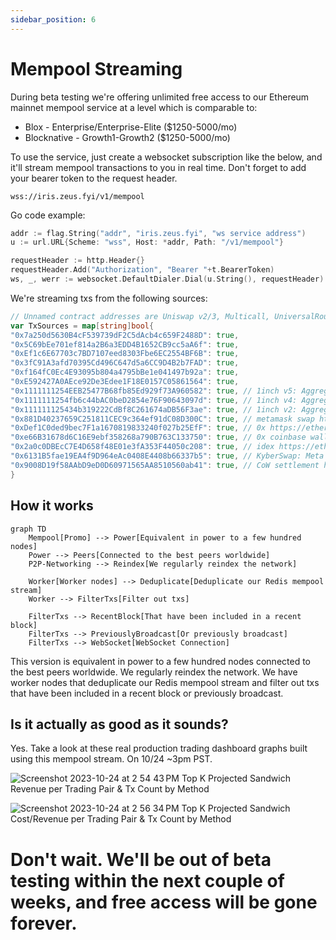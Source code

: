 ```yaml
---
sidebar_position: 6
---
```


# Mempool Streaming

During beta testing we're offering unlimited free access to our Ethereum mainnet mempool service at a level which is
comparable to:

- Blox - Enterprise/Enterprise-Elite ($1250-5000/mo)
- Blocknative - Growth1-Growth2 ($1250-5000/mo)

To use the service, just create a websocket subscription like the below, and it'll stream mempool transactions
to you in real time. Don't forget to add your bearer token to the request header.

`wss://iris.zeus.fyi/v1/mempool`

Go code example:

```go
addr := flag.String("addr", "iris.zeus.fyi", "ws service address")
u := url.URL{Scheme: "wss", Host: *addr, Path: "/v1/mempool"}

requestHeader := http.Header{}
requestHeader.Add("Authorization", "Bearer "+t.BearerToken)
ws, _, werr := websocket.DefaultDialer.Dial(u.String(), requestHeader)
```

We're streaming txs from the following sources:

```go
// Unnamed contract addresses are Uniswap v2/3, Multicall, UniversalRouter (both versions)
var TxSources = map[string]bool{
"0x7a250d5630B4cF539739dF2C5dAcb4c659F2488D": true,
"0x5C69bEe701ef814a2B6a3EDD4B1652CB9cc5aA6f": true,
"0xEf1c6E67703c7BD7107eed8303Fbe6EC2554BF6B": true,
"0x3fC91A3afd70395Cd496C647d5a6CC9D4B2b7FAD": true,
"0xf164fC0Ec4E93095b804a4795bBe1e041497b92a": true,
"0xE592427A0AEce92De3Edee1F18E0157C05861564": true,
"0x1111111254EEB25477B68fb85Ed929f73A960582": true, // 1inch v5: Aggregation Router	 https://etherscan.io/address/0x1111111254eeb25477b68fb85ed929f73a960582#code
"0x1111111254fb6c44bAC0beD2854e76F90643097d": true, // 1inch v4: Aggregation Router https://etherscan.io/address/0x1111111254fb6c44bac0bed2854e76f90643097d
"0x111111125434b319222CdBf8C261674aDB56F3ae": true, // 1inch v2: Aggregation Router
"0x881D40237659C251811CEC9c364ef91dC08D300C": true, // metamask swap https://etherscan.io/address/0x881d40237659c251811cec9c364ef91dc08d300c
"0xDef1C0ded9bec7F1a1670819833240f027b25EfF": true, // 0x https://etherscan.io/address/0xdef1c0ded9bec7f1a1670819833240f027b25eff
"0xe66B31678d6C16E9ebf358268a790B763C133750": true, // 0x coinbase wallet proxy https://etherscan.io/address/0xe66b31678d6c16e9ebf358268a790b763c133750#code
"0x2a0c0DBEcC7E4D658f48E01e3fA353F44050c208": true, // idex https://etherscan.io/address/0x2a0c0dbecc7e4d658f48e01e3fa353f44050c208
"0x6131B5fae19EA4f9D964eAc0408E4408b66337b5": true, // KyberSwap: Meta Aggregation Router v2 https://etherscan.io/address/0x6131b5fae19ea4f9d964eac0408e4408b66337b5
"0x9008D19f58AAbD9eD0D60971565AA8510560ab41": true, // CoW settlement https://etherscan.io/address/0x9008d19f58aabd9ed0d60971565aa8510560ab41
}
```

## How it works

```mermaid
graph TD
    Mempool[Promo] --> Power[Equivalent in power to a few hundred nodes]
    Power --> Peers[Connected to the best peers worldwide]
    P2P-Networking --> Reindex[We regularly reindex the network]

    Worker[Worker nodes] --> Deduplicate[Deduplicate our Redis mempool stream]
    Worker --> FilterTxs[Filter out txs]
    
    FilterTxs --> RecentBlock[That have been included in a recent block]
    FilterTxs --> PreviouslyBroadcast[Or previously broadcast]
    FilterTxs --> WebSocket[WebSocket Connection]
```

This version is equivalent in power to a few hundred nodes connected to the best peers worldwide. We regularly reindex
the network.
We have worker nodes that deduplicate our Redis mempool stream and filter out txs that have been included in a recent
block or previously broadcast.

## Is it actually as good as it sounds?

Yes. Take a look at these real production trading dashboard graphs built using this mempool stream. On 10/24 ~3pm PST.

![Screenshot 2023-10-24 at 2 54 43 PM](https://github.com/zeus-fyi/zeus/assets/17446735/1ee4af33-2315-4b0c-855c-4119d0a07180)
Top K Projected Sandwich Revenue per Trading Pair & Tx Count by Method

![Screenshot 2023-10-24 at 2 56 34 PM](https://github.com/zeus-fyi/zeus/assets/17446735/b872105c-c8de-46cb-b69b-f74adbcde348)
Top K Projected Sandwich Cost/Revenue per Trading Pair & Tx Count by Method

# Don't wait. We'll be out of beta testing within the next couple of weeks, and free access will be gone forever.